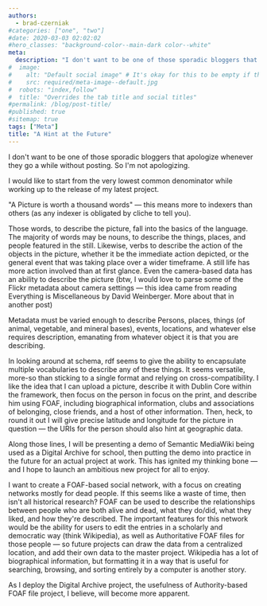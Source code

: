 ```yaml
---
authors:
  - brad-czerniak
#categories: ["one", "two"]
#date: 2020-03-03 02:02:02
#hero_classes: "background-color--main-dark color--white"
meta:
  description: "I don't want to be one of those sporadic bloggers that apologize whenever they go a while without posting"
#  image:
#    alt: "Default social image" # It's okay for this to be empty if the image is decorative
#    src: required/meta-image--default.jpg
#  robots: "index,follow"
#  title: "Overrides the tab title and social titles"
#permalink: /blog/post-title/
#published: true
#sitemap: true
tags: ["Meta"]
title: "A Hint at the Future"
---
```


I don't want to be one of those sporadic bloggers that apologize whenever they go a while without posting. So I'm not apologizing.

I would like to start from the very lowest common denominator while working up to the release of my latest project.

"A Picture is worth a thousand words" — this means more to indexers than others (as any indexer is obligated by cliche to
tell you).

Those words, to describe the picture, fall into the basics of the language. The majority of words may be nouns, to describe
the things, places, and people featured in the still. Likewise, verbs to describe the action of the objects in the picture,
whether it be the immediate action depicted, or the general event that was taking place over a wider timeframe. A still
life has more action involved than at first glance. Even the camera-based data has an ability to describe the picture
(btw, I would love to parse some of the Flickr metadata about camera settings — this idea came from reading Everything is
Miscellaneous by David Weinberger. More about that in another post)

Metadata must be varied enough to describe Persons, places, things (of animal, vegetable, and mineral bases), events, locations,
and whatever else requires description, emanating from whatever object it is that you are describing.

In looking around at schema, rdf seems to give the ability to encapsulate multiple vocabularies to describe any of these
things. It seems versatile, more-so than sticking to a single format and relying on cross-compatibility. I like the idea
that I can upload a picture, describe it with Dublin Core within the framework, then focus on the person in focus on the
print, and describe him using FOAF, including biographical information, clubs and associations of belonging, close friends,
and a host of other information. Then, heck, to round it out I will give precise latitude and longitude for the picture
in question — the URIs for the person should also hint at geographic data.

Along those lines, I will be presenting a demo of Semantic MediaWiki being used as a Digital Archive for school, then putting
the demo into practice in the future for an actual project at work. This has ignited my thinking bone — and I hope to launch
an ambitious new project for all to enjoy.

I want to create a FOAF-based social network, with a focus on creating networks mostly for dead people. If this seems like
a waste of time, then isn't all historical research? FOAF can be used to describe the relationships between people who are
both alive and dead, what they do/did, what they liked, and how they're described. The important features for this network
would be the ability for users to edit the entries in a scholarly and democratic way (think Wikipedia), as well as Authoritative
FOAF files for those people — so future projects can draw the data from a centralized location, and add their own data to
the master project. Wikipedia has a lot of biographical information, but formatting it in a way that is useful for searching,
browsing, and sorting entirely by a computer is another story.

As I deploy the Digital Archive project, the usefulness of Authority-based FOAF file project, I believe, will become more
apparent.

